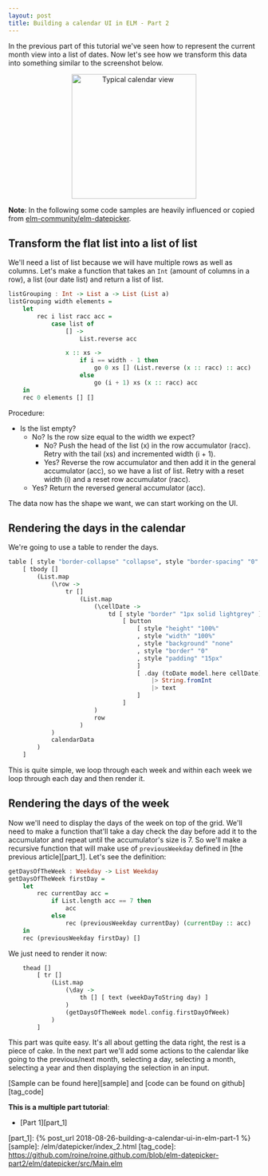 ```yaml
---
layout: post
title: Building a calendar UI in ELM - Part 2
---
```

In the previous part of this tutorial we've seen how to represent the current month view into a list of dates. 
Now let's see how we transform this data into something similar to the screenshot below.

<center><img src="{{ "/elm/datepicker/images/screenshot_1.png" | absolute_url }}" alt="Typical calendar view" width="250"/></center>

__Note__: In the following some code samples are heavily influenced or copied from [elm-community/elm-datepicker][1].

## Transform the flat list into a list of list
We'll need a list of list because we will have multiple rows as well as columns. Let's make a function that takes an `Int` (amount of columns
in a row), a list (our date list) and return a list of list.
```haskell
listGrouping : Int -> List a -> List (List a)
listGrouping width elements =
    let
        rec i list racc acc =
            case list of
                [] ->
                    List.reverse acc

                x :: xs ->
                    if i == width - 1 then
                        go 0 xs [] (List.reverse (x :: racc) :: acc)
                    else
                        go (i + 1) xs (x :: racc) acc
    in
    rec 0 elements [] []
```
Procedure:
- Is the list empty?
    - No? Is the row size equal to the width we expect?
        - No? Push the head of the list (x) in the row accumulator (racc). Retry with the tail (xs) and incremented width (i + 1).
        - Yes? Reverse the row accumulator and then add it in the general accumulator (acc), so we have a list of list. 
        Retry with a reset width (i) and a reset row accumulator (racc).
    - Yes? Return the reversed general accumulator (acc).
    
The data now has the shape we want, we can start working on the UI.

## Rendering the days in the calendar
We're going to use a table to render the days.
```haskell
table [ style "border-collapse" "collapse", style "border-spacing" "0" ]
    [ tbody []
        (List.map
            (\row ->
                tr []
                    (List.map
                        (\cellDate ->
                            td [ style "border" "1px solid lightgrey" ]
                                [ button
                                    [ style "height" "100%"
                                    , style "width" "100%"
                                    , style "background" "none"
                                    , style "border" "0"
                                    , style "padding" "15px"
                                    ]
                                    [ .day (toDate model.here cellDate)
                                        |> String.fromInt
                                        |> text
                                    ]
                                ]
                        )
                        row
                    )
            )
            calendarData
        )
    ]
```
This is quite simple, we loop through each week and within each week we loop through each day and then render it.


## Rendering the days of the week
Now we'll need to display the days of the week on top of the grid. We'll need to make a function that'll take a day
check the day before add it to the accumulator and repeat until the accumulator's size is 7.
So we'll make a recursive function that will make use of `previousWeekday`
defined in [the previous article][part_1]. Let's see the definition:
```haskell
getDaysOfTheWeek : Weekday -> List Weekday
getDaysOfTheWeek firstDay =
    let
        rec currentDay acc =
            if List.length acc == 7 then
                acc
            else
                rec (previousWeekday currentDay) (currentDay :: acc)
    in
    rec (previousWeekday firstDay) []
```
We just need to render it now:
```haskell
    thead []
        [ tr []
            (List.map
                (\day ->
                    th [] [ text (weekDayToString day) ]
                )
                (getDaysOfTheWeek model.config.firstDayOfWeek)
            )
        ]
```

This part was quite easy. It's all about getting the data right, the rest is a piece of cake. In the next part we'll
add some actions to the calendar like going to the previous/next month, selecting a day, selecting a month, selecting a year and
then displaying the selection in an input.

[Sample can be found here][sample] and [code can be found on github][tag_code]

__This is a multiple part tutorial__:
- [Part 1][part_1]


[1]: https://github.com/elm-community/elm-datepicker
[part_1]: {% post_url 2018-08-26-building-a-calendar-ui-in-elm-part-1 %}
[sample]: /elm/datepicker/index_2.html
[tag_code]: https://github.com/roine/roine.github.com/blob/elm-datepicker-part2/elm/datepicker/src/Main.elm